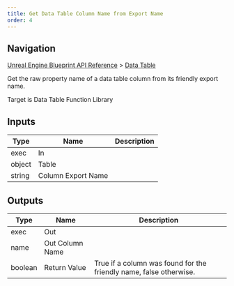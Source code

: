 ```yaml
---
title: Get Data Table Column Name from Export Name
order: 4
---
```

## Navigation

[Unreal Engine Blueprint API Reference](https://dev.epicgames.com/documentation/en-us/unreal-engine/BlueprintAPI) > [Data Table](https://dev.epicgames.com/documentation/en-us/unreal-engine/BlueprintAPI/DataTable)

Get the raw property name of a data table column from its friendly export name.

Target is Data Table Function Library

## Inputs

| Type | Name | Description |
| --- | --- | --- |
| exec | In |  |
| object | Table |  |
| string | Column Export Name |  |

## Outputs

| Type | Name | Description |
| --- | --- | --- |
| exec | Out |  |
| name | Out Column Name |  |
| boolean | Return Value | True if a column was found for the friendly name, false otherwise. |
